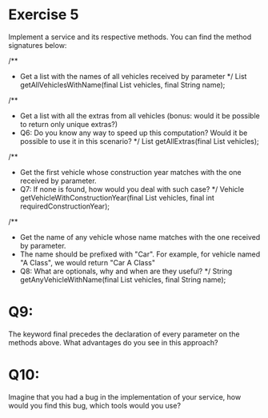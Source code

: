 # Exercise 5
Implement a service and its respective methods. You can find the method signatures below:

/**
 * Get a list with the names of all vehicles received by parameter
 */
List<String> getAllVehiclesWithName(final List<Vehicle> vehicles, final String name);

/**
 * Get a list with all the extras from all vehicles (bonus: would it be possible to return only unique extras?)
 * Q6: Do you know any way to speed up this computation? Would it be possible to use it in this scenario?
 */
List<String> getAllExtras(final List<Vehicle> vehicles);

/**
 * Get the first vehicle whose construction year matches with the one received by parameter.
 * Q7: If none is found, how would you deal with such case?
 */
Vehicle getVehicleWithConstructionYear(final List<Vehicle> vehicles, final int requiredConstructionYear);

/**
 * Get the name of any vehicle whose name matches with the one received by parameter.
 * The name should be prefixed with "Car". For example, for vehicle named "A Class", we would return "Car A Class"
 * Q8: What are optionals, why and when are they useful?
 */
String getAnyVehicleWithName(final List<Vehicle> vehicles, final String name);

# Q9: 
The keyword final precedes the declaration of every parameter on the methods above. What advantages do you see in this approach?

# Q10: 
Imagine that you had a bug in the implementation of your service, how would you find this bug, which tools would you use?
